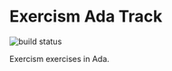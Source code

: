 # Exercism Ada Track

![build status](https://travis-ci.org/exercism/ada.svg?branch=master)

Exercism exercises in Ada.
